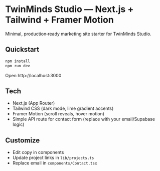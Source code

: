 # TwinMinds Studio — Next.js + Tailwind + Framer Motion

Minimal, production‑ready marketing site starter for TwinMinds Studio.

## Quickstart
```bash
npm install
npm run dev
```
Open http://localhost:3000

## Tech
- Next.js (App Router)
- Tailwind CSS (dark mode, lime gradient accents)
- Framer Motion (scroll reveals, hover motion)
- Simple API route for contact form (replace with your email/Supabase logic)

## Customize
- Edit copy in components
- Update project links in `lib/projects.ts`
- Replace email in `components/Contact.tsx`
